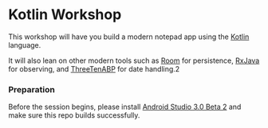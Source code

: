 # Kotlin Workshop

This workshop will have you build a modern notepad app using the [Kotlin](https://kotlinlang.org/) language. 

It will also lean on other modern tools such as [Room](https://developer.android.com/topic/libraries/architecture/room.html) for persistence, 
[RxJava](https://github.com/ReactiveX/RxJava) for observing, 
and [ThreeTenABP](https://github.com/JakeWharton/ThreeTenABP) for date handling.2

### Preparation
Before the session begins, please install [Android Studio 3.0 Beta 2](https://developer.android.com/studio/archive.html) and make sure this repo builds successfully.





